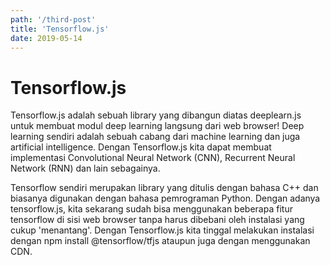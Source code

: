 ```yaml
---
path: '/third-post'
title: 'Tensorflow.js'
date: 2019-05-14
---
```


# Tensorflow.js

Tensorflow.js adalah sebuah library yang dibangun diatas deeplearn.js untuk membuat modul deep learning langsung dari web browser! Deep learning sendiri adalah sebuah cabang dari machine learning dan juga artificial intelligence. Dengan Tensorflow.js kita dapat membuat implementasi Convolutional Neural Network (CNN), Recurrent Neural Network (RNN) dan lain sebagainya.

Tensorflow sendiri merupakan library yang ditulis dengan bahasa C++ dan biasanya digunakan dengan bahasa pemrograman Python. Dengan adanya tensorflow.js, kita sekarang sudah bisa menggunakan beberapa fitur tensorflow di sisi web browser tanpa harus dibebani oleh instalasi yang cukup 'menantang'. Dengan Tensorflow.js kita tinggal melakukan instalasi dengan npm install @tensorflow/tfjs ataupun juga dengan menggunakan CDN.

